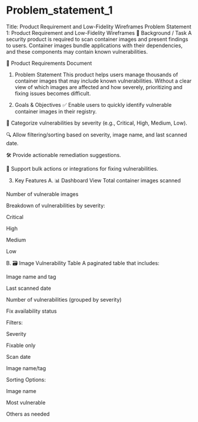 # Problem_statement_1

Title: Product Requirement and Low-Fidelity Wireframes
Problem Statement 1: Product Requirement and Low-Fidelity Wireframes
📘 Background / Task
A security product is required to scan container images and present findings to users.
Container images bundle applications with their dependencies, and these components may contain known vulnerabilities.

📄 Product Requirements Document
1. Problem Statement
This product helps users manage thousands of container images that may include known vulnerabilities.
Without a clear view of which images are affected and how severely, prioritizing and fixing issues becomes difficult.

2. Goals & Objectives
✅ Enable users to quickly identify vulnerable container images in their registry.

🧮 Categorize vulnerabilities by severity (e.g., Critical, High, Medium, Low).

🔍 Allow filtering/sorting based on severity, image name, and last scanned date.

🛠️ Provide actionable remediation suggestions.

🔄 Support bulk actions or integrations for fixing vulnerabilities.

3. Key Features
A. 📊 Dashboard View
Total container images scanned

Number of vulnerable images

Breakdown of vulnerabilities by severity:

Critical

High

Medium

Low

B. 🗃️ Image Vulnerability Table
A paginated table that includes:

Image name and tag

Last scanned date

Number of vulnerabilities (grouped by severity)

Fix availability status

Filters:

Severity

Fixable only

Scan date

Image name/tag

Sorting Options:

Image name

Most vulnerable

Others as needed
